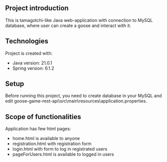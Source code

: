 ## Project introduction
This is tamagotchi-like Java web-application with connection to MySQL database, where user can create a goose and interact with it.
	
## Technologies
Project is created with:
* Java version: 21.0.1
* Spring version: 6.1.2
	
## Setup
Before running this project, you need to create database in your MySQL and edit goose-game-rest-api\src\main\resources\application.properties.

## Scope of functionalities
Application has few html pages:
* home.html is available to anyone 
* registration.html with registration form
* login.html with form to log in registrated users
* pageForUsers.html is available to logged in users
